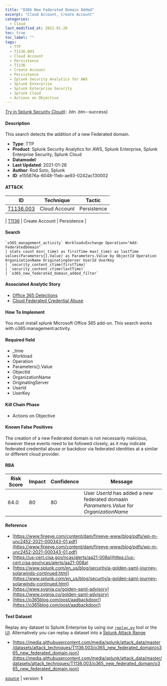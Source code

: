 ```yaml
---
title: "O365 New Federated Domain Added"
excerpt: "Cloud Account, Create Account"
categories:
  - Cloud
last_modified_at: 2021-01-26
toc: true
toc_label: ""
tags:
  - TTP
  - T1136.003
  - Cloud Account
  - Persistence
  - T1136
  - Create Account
  - Persistence
  - Splunk Security Analytics for AWS
  - Splunk Enterprise
  - Splunk Enterprise Security
  - Splunk Cloud
  - Actions on Objective
---
```




[Try in Splunk Security Cloud](https://www.splunk.com/en_us/cyber-security.html){: .btn .btn--success}

#### Description

This search detects the addition of a new Federated domain.

- **Type**: TTP
- **Product**: Splunk Security Analytics for AWS, Splunk Enterprise, Splunk Enterprise Security, Splunk Cloud
- **Datamodel**: 
- **Last Updated**: 2021-01-26
- **Author**: Rod Soto, Splunk
- **ID**: e155876a-6048-11eb-ae93-0242ac130002


#### ATT&CK

| ID          | Technique   | Tactic         |
| ----------- | ----------- |--------------- |
| [T1136.003](https://attack.mitre.org/techniques/T1136/003/) | Cloud Account | Persistence |



| [T1136](https://attack.mitre.org/techniques/T1136/) | Create Account | Persistence |





#### Search

```
`o365_management_activity` Workload=Exchange Operation="Add-FederatedDomain" 
| stats count min(_time) as firstTime max(_time) as lastTime values(Parameters{}.Value) as Parameters.Value by ObjectId Operation OrganizationName OriginatingServer UserId UserKey 
| `security_content_ctime(firstTime)` 
| `security_content_ctime(lastTime)` 
| `o365_new_federated_domain_added_filter`
```

#### Associated Analytic Story
* [Office 365 Detections](/stories/office_365_detections)
* [Cloud Federated Credential Abuse](/stories/cloud_federated_credential_abuse)


#### How To Implement
You must install splunk Microsoft Office 365 add-on. This search works with o365:management:activity.

#### Required field
* _time
* Workload
* Operation
* Parameters{}.Value
* ObjectId
* OrganizationName
* OriginatingServer
* UserId
* UserKey


#### Kill Chain Phase
* Actions on Objective


#### Known False Positives
The creation of a new Federated domain is not necessarily malicious, however these events need to be followed closely, as it may indicate federated credential abuse or backdoor via federated identities at a similar or different cloud provider.


#### RBA

| Risk Score  | Impact      | Confidence   | Message      |
| ----------- | ----------- |--------------|--------------|
| 64.0 | 80 | 80 | User $UserId$ has added a new federated domaain $Parameters.Value$ for $OrganizationName$ |




#### Reference

* [https://www.fireeye.com/content/dam/fireeye-www/blog/pdfs/wp-m-unc2452-2021-000343-01.pdf](https://www.fireeye.com/content/dam/fireeye-www/blog/pdfs/wp-m-unc2452-2021-000343-01.pdf)
* [https://us-cert.cisa.gov/ncas/alerts/aa21-008a](https://us-cert.cisa.gov/ncas/alerts/aa21-008a)
* [https://www.splunk.com/en_us/blog/security/a-golden-saml-journey-solarwinds-continued.html](https://www.splunk.com/en_us/blog/security/a-golden-saml-journey-solarwinds-continued.html)
* [https://www.sygnia.co/golden-saml-advisory](https://www.sygnia.co/golden-saml-advisory)
* [https://o365blog.com/post/aadbackdoor/](https://o365blog.com/post/aadbackdoor/)



#### Test Dataset
Replay any dataset to Splunk Enterprise by using our [`replay.py`](https://github.com/splunk/attack_data#using-replaypy) tool or the [UI](https://github.com/splunk/attack_data#using-ui).
Alternatively you can replay a dataset into a [Splunk Attack Range](https://github.com/splunk/attack_range#replay-dumps-into-attack-range-splunk-server)

* [https://media.githubusercontent.com/media/splunk/attack_data/master/datasets/attack_techniques/T1136.003/o365_new_federated_domain/o365_new_federated_domain.json](https://media.githubusercontent.com/media/splunk/attack_data/master/datasets/attack_techniques/T1136.003/o365_new_federated_domain/o365_new_federated_domain.json)



[*source*](https://github.com/splunk/security_content/tree/develop/detections/cloud/o365_new_federated_domain_added.yml) \| *version*: **1**